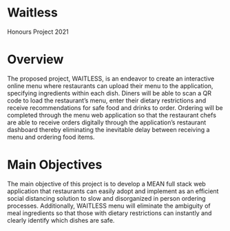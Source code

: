 # Waitless
Honours Project 2021

<h1> Overview </h1>
The proposed project, WAITLESS, is an endeavor to create an interactive online menu where
restaurants can upload their menu to the application, specifying ingredients within each dish.
Diners will be able to scan a QR code to load the restaurant’s menu, enter their dietary
restrictions and receive recommendations for safe food and drinks to order. Ordering will be
completed through the menu web application so that the restaurant chefs are able to receive
orders digitally through the application’s restaurant dashboard thereby eliminating the
inevitable delay between receiving a menu and ordering food items.

<h1> Main Objectives </h1>
The main objective of this project is to develop a MEAN full stack web application that
restaurants can easily adopt and implement as an efficient social distancing solution to slow
and disorganized in person ordering processes. Additionally, WAITLESS menu will eliminate the
ambiguity of meal ingredients so that those with dietary restrictions can instantly and clearly
identify which dishes are safe.
